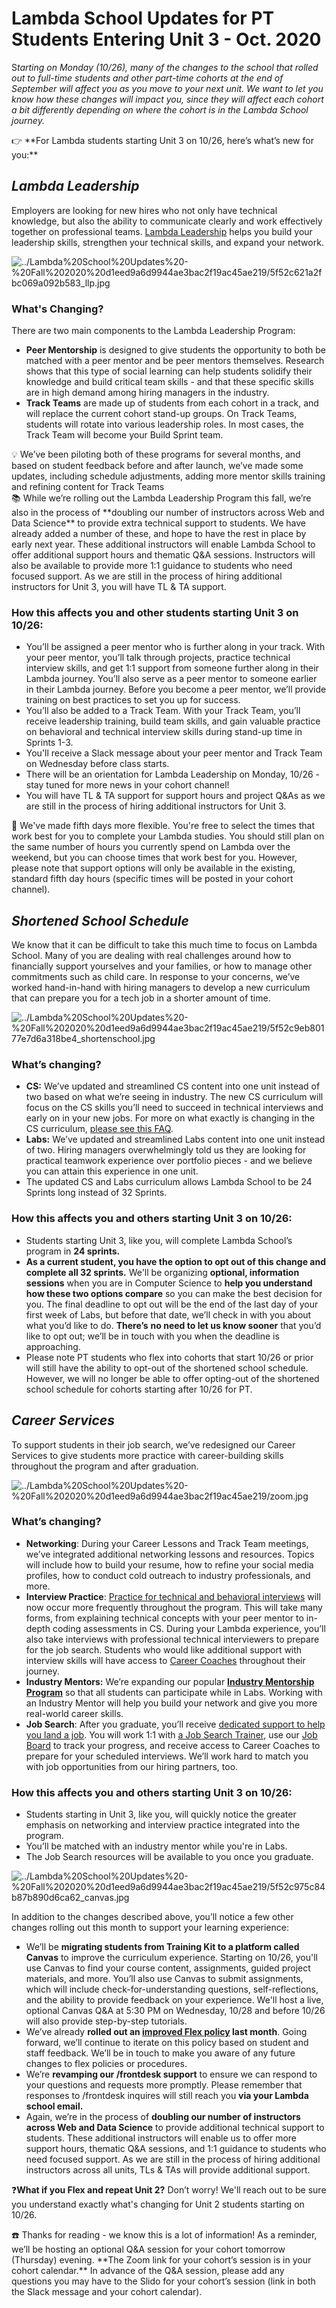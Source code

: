 # Lambda School Updates for PT Students Entering Unit 3 - Oct. 2020

S*tarting on Monday (10/26), many of the changes to the school that rolled out to full-time students and other part-time cohorts at the end of September will affect you as you move to your next unit. We want to let you know how these changes will impact you, since they will affect each cohort a bit differently depending on where the cohort is in the Lambda School journey.*

<aside>
👉 **For Lambda students starting Unit 3 on 10/26, here’s what’s new for you:**

</aside>

## *Lambda Leadership*

Employers are looking for new hires who not only have technical knowledge, but also the ability to communicate clearly and work effectively together on professional teams. [Lambda Leadership](https://lambdaschool.com/lambda-leadership) helps you build your leadership skills, strengthen your technical skills, and expand your network.

![../Lambda%20School%20Updates%20-%20Fall%202020%20d1eed9a6d9944ae3bac2f19ac45ae219/5f52c621a2fbc069a092b583_llp.jpg](../Lambda%20School%20Updates%20-%20Fall%202020%20d1eed9a6d9944ae3bac2f19ac45ae219/5f52c621a2fbc069a092b583_llp.jpg)

### What's Changing?

There are two main components to the Lambda Leadership Program:

- **Peer Mentorship** is designed to give students the opportunity to both be matched with a peer mentor and be peer mentors themselves. Research shows that this type of social learning can help students solidify their knowledge and build critical team skills - and that these specific skills are in high demand among hiring managers in the industry.
- **Track Teams** are made up of students from each cohort in a track, and will replace the current cohort stand-up groups. On Track Teams, students will rotate into various leadership roles. In most cases, the Track Team will become your Build Sprint team.

<aside>
💡 We’ve been piloting both of these programs for several months, and based on student feedback before and after launch, we’ve made some updates, including schedule adjustments, adding more mentor skills training and refining content for Track Teams

</aside>

<aside>
📚 While we’re rolling out the Lambda Leadership Program this fall, we’re also in the process of **doubling our number of instructors across Web and Data Science** to provide extra technical support to students. We have already added a number of these, and hope to have the rest in place by early next year. These additional instructors will enable Lambda School to offer additional support hours and thematic Q&A sessions. Instructors will also be available to provide more 1:1 guidance to students who need focused support. As we are still in the process of hiring additional instructors for Unit 3, you will have TL & TA support.

</aside>

### **How this affects you and other students starting Unit 3 on 10/26:**

- You’ll be assigned a peer mentor who is further along in your track. With your peer mentor, you’ll talk through projects, practice technical interview skills, and get 1:1 support from someone further along in their Lambda journey. You’ll also serve as a peer mentor to someone earlier in their Lambda journey. Before you become a peer mentor, we’ll provide training on best practices to set you up for success.
- You’ll also be added to a Track Team. With your Track Team, you’ll receive leadership training, build team skills, and gain valuable practice on behavioral and technical interview skills during stand-up time in Sprints 1-3.
- You'll receive a Slack message about your peer mentor and Track Team on Wednesday before class starts.
- There will be an orientation for Lambda Leadership on Monday, 10/26 - stay tuned for more news in your cohort channel!
- You will have TL & TA support for support hours and project Q&As as we are still in the process of hiring additional instructors for Unit 3.

<aside>
🌟 We've made fifth days more flexible. You're free to select the times that work best for you to complete your Lambda studies. You should still plan on the same number of hours you currently spend on Lambda over the weekend, but you can choose times that work best for you. However, please note that support options will only be available in the existing, standard fifth day hours (specific times will be posted in your cohort channel).

</aside>

## *Shortened School Schedule*

We know that it can be difficult to take this much time to focus on Lambda School. Many of you are dealing with real challenges around how to financially support yourselves and your families, or how to manage other commitments such as child care. In response to your concerns, we’ve worked hand-in-hand with hiring managers to develop a new curriculum that can prepare you for a tech job in a shorter amount of time.

![../Lambda%20School%20Updates%20-%20Fall%202020%20d1eed9a6d9944ae3bac2f19ac45ae219/5f52c9eb80177e7d6a318be4_shortenschool.jpg](../Lambda%20School%20Updates%20-%20Fall%202020%20d1eed9a6d9944ae3bac2f19ac45ae219/5f52c9eb80177e7d6a318be4_shortenschool.jpg)

### **What’s changing?**

- **CS:** We’ve updated and streamlined CS content into one unit instead of two based on what we’re seeing in industry. The new CS curriculum will focus on the CS skills you’ll need to succeed in technical interviews and early on in your new jobs. For more on what exactly is changing in the CS curriculum, [please see this FAQ](https://www.notion.so/FAQ-regarding-New-CS-Curriculum-9881388a95c24d388323e0b01a269aa4).
- **Labs:** We’ve updated and streamlined Labs content into one unit instead of two. Hiring managers overwhelmingly told us they are looking for practical teamwork experience over portfolio pieces - and we believe you can attain this experience in one unit.
- The updated CS and Labs curriculum allows Lambda School to be 24 Sprints long instead of 32 Sprints.

### **How this affects you and others starting Unit 3 on 10/26:**

- Students starting Unit 3, like you, will complete Lambda School’s program in **24 sprints.**
- **As a current student, you have the option to opt out of this change and complete all 32 sprints.** We'll be organizing **optional, information sessions** when you are in Computer Science to **help you understand how these two options compare** so you can make the best decision for you. The final deadline to opt out will be the end of the last day of your first week of Labs, but before that date, we’ll check in with you about what you’d like to do. **There’s** **no need to let us know sooner** that you’d like to opt out; we’ll be in touch with you when the deadline is approaching.
- Please note PT students who flex into cohorts that start 10/26 or prior will still have the ability to opt-out of the shortened school schedule. However, we will no longer be able to offer opting-out of the shortened school schedule for cohorts starting after 10/26 for PT.

## *Career Services*

To support students in their job search, we’ve redesigned our Career Services to give students more practice with career-building skills throughout the program and after graduation.

![../Lambda%20School%20Updates%20-%20Fall%202020%20d1eed9a6d9944ae3bac2f19ac45ae219/zoom.jpg](../Lambda%20School%20Updates%20-%20Fall%202020%20d1eed9a6d9944ae3bac2f19ac45ae219/zoom.jpg)

### **What’s changing?**

- **Networking**: During your Career Lessons and Track Team meetings, we’ve integrated additional networking lessons and resources. Topics will include how to build your resume, how to refine your social media profiles, how to conduct cold outreach to industry professionals, and more.
- **Interview Practice**: [Practice for technical and behavioral interviews](https://my.lambdaschool.com/interviewing) will now occur more frequently throughout the program. This will take many forms, from explaining technical concepts with your peer mentor to in-depth coding assessments in CS. During your Lambda experience, you’ll also take interviews with professional technical interviewers to prepare for the job search. Students who would like additional support with interview skills will have access to [Career Coaches](https://my.lambdaschool.com/career-help) throughout their journey.
- **Industry Mentors:** We’re expanding our popular [**Industry Mentorship Program**](https://www.notion.so/Industry-Mentor-Program-28782181f2e04060b266d447b10cdee0) so that all students can participate  while in Labs. Working with an Industry Mentor will help you build your network and give you more real-world career skills.
- **Job Search**: After you graduate, you’ll receive [dedicated support to help you land a job](https://my.lambdaschool.com/job-search). You will work 1:1 with [a Job Search Trainer](https://my.lambdaschool.com/career-help), use our [Job Board](https://careers.lambdaschool.com/) to track your progress, and receive access to Career Coaches to prepare for your scheduled interviews. We’ll work hard to match you with job opportunities from our hiring partners, too.

### **How this affects you and others starting Unit 3 on 10/26:**

- Students starting in Unit 3, like you, will quickly notice the greater emphasis on networking and interview practice integrated into the program.
- You’ll be matched with an industry mentor while you're in Labs.
- The Job Search resources will be available to you once you graduate.

![../Lambda%20School%20Updates%20-%20Fall%202020%20d1eed9a6d9944ae3bac2f19ac45ae219/5f52c975c84b87b890d6ca62_canvas.jpg](../Lambda%20School%20Updates%20-%20Fall%202020%20d1eed9a6d9944ae3bac2f19ac45ae219/5f52c975c84b87b890d6ca62_canvas.jpg)

In addition to the changes described above, you’ll notice a few other changes rolling out this month to support your learning experience:

- We’ll be **migrating students from Training Kit to a platform called Canvas** to improve the curriculum experience. Starting on 10/26, you'll use Canvas to find your course content, assignments, guided project materials, and more. You’ll also use Canvas to submit assignments, which will include check-for-understanding questions, self-reflections, and the ability to provide feedback on your experience. We'll host a live, optional Canvas Q&A at 5:30 PM on Wednesday, 10/28 and before 10/26 will also provide step-by-step tutorials.
- We’ve already **rolled out an [improved Flex policy](../Flex%20327badd4502a4fc099db0effa1e69474.md) last month**. Going forward, we’ll continue to iterate on this policy based on student and staff feedback. We’ll be in touch to make you aware of any future changes to flex policies or procedures.
- We’re **revamping our /frontdesk support** to ensure we can respond to your questions and requests more promptly. Please remember that responses to /frontdesk inquires will still reach you **via your Lambda school email.**
- Again, we’re in the process of **doubling our number of instructors across Web and Data Science** to provide additional technical support to students. These additional instructors will enable us to offer more support hours, thematic Q&A sessions, and 1:1 guidance to students who need focused support. As we are still in the process of hiring additional instructors across all units, TLs & TAs will provide additional support.

❓**What if you Flex and repeat Unit 2?** Don’t worry! We'll reach out to be sure you understand exactly what's changing for Unit 2 students starting on 10/26.

<aside>
☎️ Thanks for reading - we know this is a lot of information! As a reminder, we’ll be hosting an optional Q&A session for your cohort tomorrow (Thursday) evening. **The Zoom link for your cohort’s session is in your cohort calendar.** In advance of the Q&A session, please add any questions you may have to the Slido for your cohort’s session (link in both the Slack message and your cohort calendar).

</aside>
